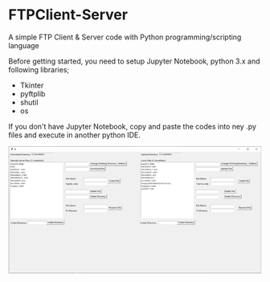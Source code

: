 # FTPClient-Server
A simple FTP Client &amp; Server code with Python programming/scripting language

Before getting started, you need to setup Jupyter Notebook, python 3.x and following libraries;

- Tkinter
- pyftplib
- shutil
- os

If you don't have Jupyter Notebook, copy and paste the codes into ney .py files and execute in another python IDE.

![Alt text](https://github.com/arthas009/FTPClient-Server/blob/master/New%20Bitmap%20Image.bmp)

